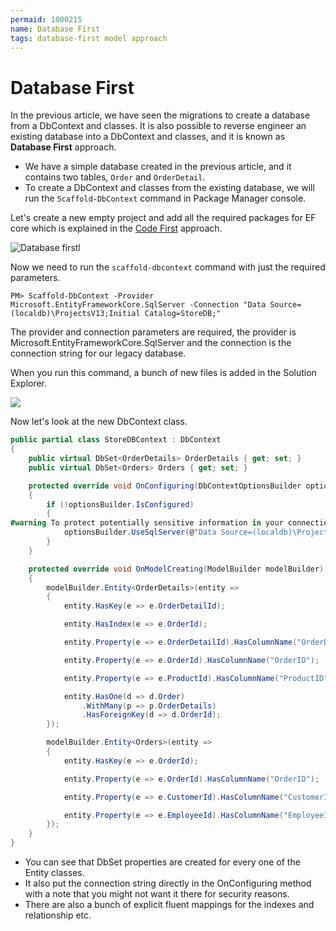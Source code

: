 ```yaml
---
permaid: 1000215
name: Database First
tags: database-first model approach
---
```


# Database First

In the previous article, we have seen the migrations to create a database from a DbContext and classes. It is also possible to reverse engineer an existing database into a DbContext and classes, and it is known as **Database First** approach. 

 - We have a simple database created in the previous article, and it contains two tables, `Order` and `OrderDetail`. 
 - To create a DbContext and classes from the existing database, we will run the `Scaffold-DbContext` command in Package Manager console. 

Let's create a new empty project and add all the required packages for EF core which is explained in the [Code First](/approach-code-first) approach. 

<img src="https://raw.githubusercontent.com/zzzprojects/EntityFrameworkCore/master/docs/images/database-first1.png" alt="Database firstl">

Now we need to run the `scaffold-dbcontext` command with just the required parameters.

`PM> Scaffold-DbContext -Provider Microsoft.EntityFrameworkCore.SqlServer -Connection "Data Source=(localdb)\ProjectsV13;Initial Catalog=StoreDB;"`

The provider and connection parameters are required, the provider is Microsoft.EntityFrameworkCore.SqlServer and the connection is the connection string for our legacy database.

When you run this command, a bunch of new files is added in the Solution Explorer. 

<img src="https://raw.githubusercontent.com/zzzprojects/EntityFrameworkCore/master/docs/images/database-first2.png">

Now let's look at the new DbContext class. 


```csharp
public partial class StoreDBContext : DbContext
{
    public virtual DbSet<OrderDetails> OrderDetails { get; set; }
    public virtual DbSet<Orders> Orders { get; set; }

    protected override void OnConfiguring(DbContextOptionsBuilder optionsBuilder)
    {
        if (!optionsBuilder.IsConfigured)
        {
#warning To protect potentially sensitive information in your connection string, you should move it out of source code. See http://go.microsoft.com/fwlink/?LinkId=723263 for guidance on storing connection strings.
            optionsBuilder.UseSqlServer(@"Data Source=(localdb)\ProjectsV13;Initial Catalog=StoreDB;");
        }
    }

    protected override void OnModelCreating(ModelBuilder modelBuilder)
    {
        modelBuilder.Entity<OrderDetails>(entity =>
        {
            entity.HasKey(e => e.OrderDetailId);

            entity.HasIndex(e => e.OrderId);

            entity.Property(e => e.OrderDetailId).HasColumnName("OrderDetailID");

            entity.Property(e => e.OrderId).HasColumnName("OrderID");

            entity.Property(e => e.ProductId).HasColumnName("ProductID");

            entity.HasOne(d => d.Order)
                .WithMany(p => p.OrderDetails)
                .HasForeignKey(d => d.OrderId);
        });

        modelBuilder.Entity<Orders>(entity =>
        {
            entity.HasKey(e => e.OrderId);

            entity.Property(e => e.OrderId).HasColumnName("OrderID");

            entity.Property(e => e.CustomerId).HasColumnName("CustomerID");

            entity.Property(e => e.EmployeeId).HasColumnName("EmployeeID");
        });
    }
}
```

 - You can see that DbSet properties are created for every one of the Entity classes. 
 - It also put the connection string directly in the OnConfiguring method with a note that you might not want it there for security reasons.
 - There are also a bunch of explicit fluent mappings for the indexes and relationship etc.
